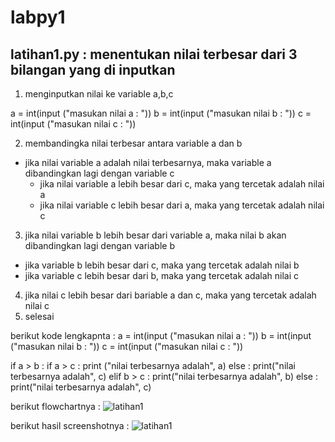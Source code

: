 # labpy1
## latihan1.py : menentukan nilai terbesar dari 3 bilangan yang di inputkan
1. menginputkan nilai ke variable a,b,c 

  a = int(input ("masukan nilai  a : "))
  b = int(input ("masukan nilai  b : "))
  c = int(input ("masukan nilai  c : "))

2. membandingka nilai terbesar antara variable a dan b
  - jika nilai variable a adalah nilai terbesarnya, maka variable a dibandingkan lagi dengan variable c
    - jika nilai variable a lebih besar dari c, maka yang tercetak adalah nilai a
    - jika nilai variable c lebih besar dari a, maka yang tercetak adalah nilai c
3. jika nilai variable b lebih besar dari variable a, maka nilai b akan dibandingkan lagi dengan variable b
  - jika variable b lebih besar dari c, maka yang tercetak adalah nilai b
  - jika variable c lebih besar dari b, maka yang tercetak adalah nilai c
4. jika nilai c lebih besar dari bariable a dan c, maka yang tercetak adalah nilai c
5. selesai

berikut kode lengkapnta : 
a = int(input ("masukan nilai  a : "))
b = int(input ("masukan nilai  b : "))
c = int(input ("masukan nilai  c : "))

if a > b :
    if a > c :
        print ("nilai terbesarnya adalah", a)
    else :
        print("nilai terbesarnya adalah", c)
elif b > c :
    print("nilai terbesarnya adalah", b)
else :
    print("nilai terbesarnya adalah", c)
    
berikut flowchartnya :
![latihan1](https://user-images.githubusercontent.com/44388133/52486173-0608e300-2bed-11e9-8488-7300bbc2806b.jpg)

berikut hasil screenshotnya :
![latihan1](https://user-images.githubusercontent.com/44388133/52486206-191bb300-2bed-11e9-95dd-75366463ab26.png)
